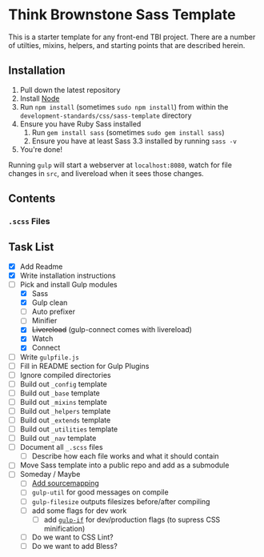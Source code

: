 # Think Brownstone Sass Template

This is a starter template for any front-end TBI project. There are a number of utilties, mixins, helpers, and starting points that are described herein.

## Installation

1. Pull down the latest repository
2. Install [Node](http://nodejs.org/)
3. Run `npm install` (sometimes `sudo npm install`) from within the `development-standards/css/sass-template` directory
4. Ensure you have Ruby Sass installed
	1. Run `gem install sass` (sometimes `sudo gem install sass`)
	2. Ensure you have at least Sass 3.3 installed by running `sass -v`
5. You're done!

Running `gulp` will start a webserver at `localhost:8080`, watch for file changes in `src`, and livereload when it sees those changes.

## Contents

### `.scss` Files

## Task List

- [x] Add Readme
- [x] Write installation instructions
- [ ] Pick and install Gulp modules
	- [x] Sass
	- [x] Gulp clean
	- [ ] Auto prefixer
	- [ ] Minifier
	- [x] ~~Livereload~~ (gulp-connect comes with livereload)
	- [x] Watch
	- [x] Connect
- [ ] Write `gulpfile.js`
- [ ] Fill in README section for Gulp Plugins
- [ ] Ignore compiled directories
- [ ] Build out `_config` template
- [ ] Build out `_base` template
- [ ] Build out `_mixins` template
- [ ] Build out `_helpers` template
- [ ] Build out `_extends` template
- [ ] Build out `_utilities` template
- [ ] Build out `_nav` template
- [ ] Document all `_.scss` files
	- [ ] Describe how each file works and what it should contain
- [ ] Move Sass template into a public repo and add as a submodule
- [ ] Someday / Maybe
	- [ ] [Add sourcemapping](http://fettblog.eu/blog/2014/04/10/gulp-sass-autoprefixer-sourcemaps/)
	- [ ] `gulp-util` for good messages on compile
	- [ ] `gulp-filesize` outputs filesizes before/after compiling
	- [ ] add some flags for dev work
		- [ ] add [`gulp-if`](https://github.com/robrich/gulp-if) for dev/production flags (to supress CSS minification)
	- [ ] Do we want to CSS Lint?
	- [ ] Do we want to add Bless?
